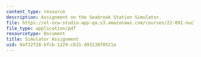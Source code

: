 ```yaml
---
content_type: resource
description: Assignment on the Seabrook Station Simulator.
file: https://ol-ocw-studio-app-qa.s3.amazonaws.com/courses/22-091-nuclear-reactor-safety-spring-2008/9af32f28bfcb1229cb31d93138f0521a_MIT22_091S08_assn03.pdf
file_type: application/pdf
resourcetype: Document
title: Simulator Assignment
uid: 9af32f28-bfcb-1229-cb31-d93138f0521a
---
```


